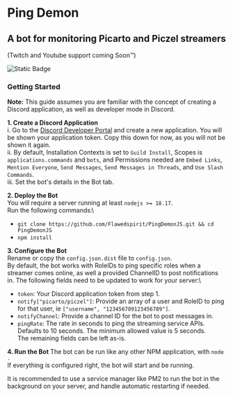 # Ping Demon
## A bot for monitoring Picarto and Piczel streamers

(Twitch and Youtube support coming Soon™️)

![Static Badge](https://img.shields.io/badge/Ping%20Demon-1.1.5-darkred)

### Getting Started
**Note:** This guide assumes you are familiar with the concept of creating a Discord application, as well as developer mode in Discord.

**1. Create a Discord Application**\
i. Go to the [Discord Developer Portal](https://discord.com/developers/applications) and create a new application. You will be shown your application token. Copy this down for now, as you will not be shown it again.\
ii. By default, Installation Contexts is set to `Guild Install`, Scopes is `applications.commands` and `bots`, and Permissions needed are `Embed Links`, `Mention Everyone`, `Send Messages`, `Send Messages in Threads`, and `Use Slash Commands`.\
iii. Set the bot's details in the Bot tab.

**2. Deploy the Bot**\
You will require a server running at least `nodejs >= 18.17`.\
Run the following commands:\
- `git clone https://github.com/Flawedspirit/PingDemonJS.git && cd PingDemonJS`
- `npm install`

**3. Configure the Bot**\
Rename or copy the `config.json.dist` file to `config.json`.\
By default, the bot works with RoleIDs to ping specific roles when a streamer comes online, as well a provided ChannelID to post notifications in.
The following fields need to be updated to work for your server:\
- `token`: Your Discord application token from step 1.
- `notify["picarto/piczel"]`: Provide an array of a user and RoleID to ping for that user, ie `["username", "123456789123456789"]`.
- `notifyChannel`: Provide a channel ID for the bot to post messages in.
- `pingRate`: The rate in seconds to ping the streaming service APIs. Defaults to 10 seconds. The minimum allowed value is 5 seconds.\
The remaining fields can be left as-is.

**4. Run the Bot**
The bot can be run like any other NPM application, with `node .`\
If everything is configured right, the bot will start and be running.

It is recommended to use a service manager like PM2 to run the bot in the background on your server, and handle automatic restarting if needed.
